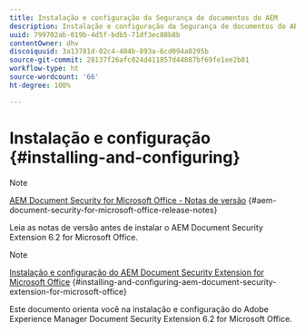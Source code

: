 ```yaml
---
title: Instalação e configuração da Segurança de documentos do AEM
description: Instalação e configuração da Segurança de documentos do AEM
uuid: 799702ab-019b-4d5f-bdb5-71df3ec88b8b
contentOwner: dhv
discoiquuid: 3a13781d-02c4-404b-893a-6cd094a0295b
source-git-commit: 28137f26afc024d411857d44887bf69fe1ee2b81
workflow-type: ht
source-wordcount: '66'
ht-degree: 100%

---
```



# Instalação e configuração {#installing-and-configuring}

>[!NOTE]
>
>[AEM Document Security for Microsoft Office - Notas de versão](../document-security-extension-release-notes.md) {#aem-document-security-for-microsoft-office-release-notes}
>
>Leia as notas de versão antes de instalar o AEM Document Security Extension 6.2 for Microsoft Office.

>[!NOTE]
>
>[Instalação e configuração do AEM Document Security Extension for Microsoft Office](../installing-configuring-aemdsext.md) {#installing-and-configuring-aem-document-security-extension-for-microsoft-office}
>
>Este documento orienta você na instalação e configuração do Adobe Experience Manager Document Security Extension 6.2 for Microsoft Office.

